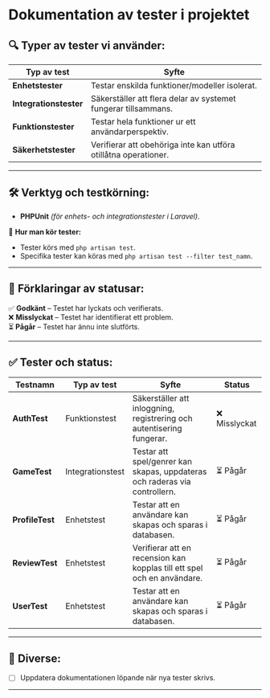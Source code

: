 # Dokumentation av tester i projektet

## 🔍 **Typer av tester vi använder:**
| Typ av test        | Syfte |
|-------------------|--------------------------------------|
| **Enhetstester** | Testar enskilda funktioner/modeller isolerat. |
| **Integrationstester** | Säkerställer att flera delar av systemet fungerar tillsammans. |
| **Funktionstester** | Testar hela funktioner ur ett användarperspektiv. |
| **Säkerhetstester** | Verifierar att obehöriga inte kan utföra otillåtna operationer. |

---

## 🛠 **Verktyg och testkörning:**
- **PHPUnit** *(för enhets- och integrationstester i Laravel)*.  

📌 **Hur man kör tester:**  
- Tester körs med `php artisan test`.  
- Specifika tester kan köras med `php artisan test --filter test_namn`.

---

## 📌 **Förklaringar av statusar:**
✅ **Godkänt** – Testet har lyckats och verifierats.  
❌ **Misslyckat** – Testet har identifierat ett problem.  
⏳ **Pågår** – Testet har ännu inte slutförts. 

---

## ✅ **Tester och status:**
| Testnamn                 | Typ av test  | Syfte | Status |
|--------------------------|-------------|--------------------------------------------------|---------|
| **AuthTest**            | Funktionstest | Säkerställer att inloggning, registrering och autentisering fungerar. | ❌ Misslyckat |
| **GameTest**  | Integrationstest | Testar att spel/genrer kan skapas, uppdateras och raderas via controllern.  | ⏳ Pågår |
| **ProfileTest**            | Enhetstest  | Testar att en användare kan skapas och sparas i databasen. | ⏳ Pågår |
| **ReviewTest**         | Enhetstest  | Verifierar att en recension kan kopplas till ett spel och en användare. | ⏳ Pågår |
| **UserTest**            | Enhetstest  | Testar att en användare kan skapas och sparas i databasen. | ⏳ Pågår |

---

## 🔄 **Diverse:**
- [ ] Uppdatera dokumentationen löpande när nya tester skrivs.

---